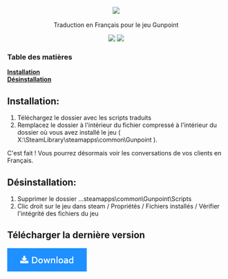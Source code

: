 <p align="center"><img src=.readme.assets/newsletterfooterdst.png></p>

<p align="center">Traduction en Français pour le jeu Gunpoint</p>
<p align="center">
<a href=""><img src="..."></a>
<a href="."><img src="..."></a>
</p>

### Table des matières
**[Installation](#installation)**</br>
**[Désinstallation](#d%C3%A9sinstallation)**</br>


## Installation:
1) Téléchargez le dossier avec les scripts traduits
2) Remplacez le dossier à l'intérieur du fichier compressé à l'intérieur du dossier où vous avez installé le jeu ( X:\SteamLibrary\steamapps\common\Gunpoint ).


C'est fait ! Vous pourrez désormais voir les conversations de vos clients en Français.

## Désinstallation:
1) Supprimer le dossier ...steamapps\common\Gunpoint\Scripts
2) Clic droit sur le jeu dans steam / Propriétés / Fichiers installés / Vérifier l'intégrité des fichiers du jeu

## Télécharger la dernière version
[![Download-Button.png](.readme.assets/Download-Button.png)](../../archive/master.zip)

